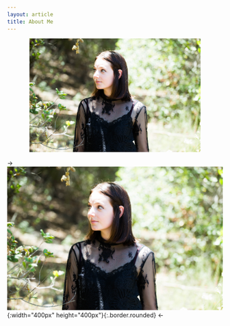 ```yaml
---
layout: article
title: About Me
---
```


<p align="center">
<img src="IMG_2821.JPG" alt="Paige looking to her left" width="400"/>


-> ![Image](IMG_2821.JPG){:width="400px" height="400px"}{:.border.rounded} <-

